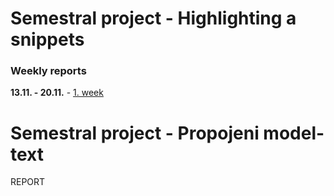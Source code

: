 # Semestral project - Highlighting a snippets


### Weekly reports
**13.11. - 20.11.** - [1. week](https://gitlab.fit.cvut.cz/zivnuter/EDA/wikis/weekly-status#week-1)





# Semestral project - Propojeni model-text
REPORT


